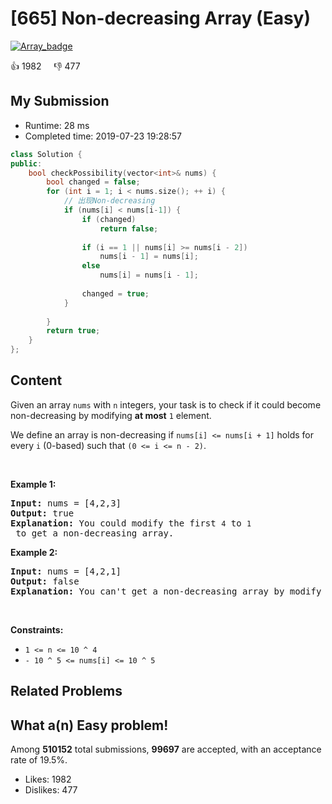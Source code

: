 # [665] Non-decreasing Array (Easy)

[![Array_badge](https://img.shields.io/badge/topic-Array-green.svg)](https://leetcode.com/problems/non-decreasing-array/) 

:+1: 1982 &nbsp; &nbsp; :thumbsdown: 477

## My Submission

- Runtime: 28 ms
- Completed time: 2019-07-23 19:28:57

```cpp
class Solution {
public:
    bool checkPossibility(vector<int>& nums) {
        bool changed = false;
        for (int i = 1; i < nums.size(); ++ i) {
            // 出现Non-decreasing
            if (nums[i] < nums[i-1]) {
                if (changed)
                    return false;
                
                if (i == 1 || nums[i] >= nums[i - 2]) 
                    nums[i - 1] = nums[i];
                else
                    nums[i] = nums[i - 1];
                
                changed = true;
            }
            
        }
        return true;
    }
};
```

## Content
<p>Given an array <code>nums</code> with <code>n</code> integers, your task is to check if it could become non-decreasing by modifying <b>at most</b> <code>1</code> element.</p>

<p>We define an array is non-decreasing if <code>nums[i] &lt;= nums</code><code>[i + 1]</code> holds for every <code>i</code>&nbsp;(0-based) such that <code>(0&nbsp;&lt;= i &lt;= n - 2)</code>.</p>

<p>&nbsp;</p>
<p><strong>Example 1:</strong></p>

<pre>
<strong>Input:</strong> nums = [4,2,3]
<strong>Output:</strong> true
<strong>Explanation:</strong> You could modify the first <code>4</code> to <code>1</code> to get a non-decreasing array.
</pre>

<p><strong>Example 2:</strong></p>

<pre>
<strong>Input:</strong> nums = [4,2,1]
<strong>Output:</strong> false
<strong>Explanation:</strong> You can&#39;t get a non-decreasing array by modify at most one element.
</pre>

<p>&nbsp;</p>
<p><strong>Constraints:</strong></p>

<ul>
	<li><code>1 &lt;= n &lt;= 10 ^ 4</code></li>
	<li><code>- 10 ^ 5&nbsp;&lt;= nums[i] &lt;= 10 ^ 5</code></li>
</ul>


## Related Problems


## What a(n) Easy problem!
Among **510152** total submissions, **99697** are accepted, with an acceptance rate of 19.5%. <br>

- Likes: 1982
- Dislikes: 477

